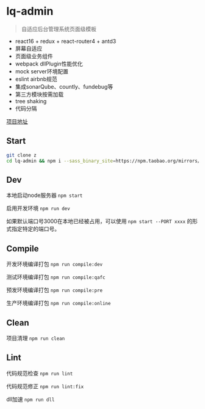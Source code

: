 # lq-admin
> 自适应后台管理系统页面级模板

- react16 + redux + react-router4 + antd3
- 屏幕自适应
- 页面级业务组件
- webpack dllPlugin性能优化
- mock server环境配置
- eslint airbnb规范
- 集成sonarQube、countly、fundebug等
- 第三方模块按需加载
- tree shaking
- 代码分隔


[项目地址](https://github.com/luoqi14/lq-admin)

## Start
  ```bash
  git clone z
  cd lq-admin && npm i --sass_binary_site=https://npm.taobao.org/mirrors/node-sass
  ```

## Dev
  本地启动node服务器 ```npm start```

  启用开发环境 ```npm run dev```


  如果默认端口号3000在本地已经被占用，可以使用 ```npm start --PORT xxxx``` 的形式指定特定的端口号。

## Compile
开发环境编译打包
  ```npm run compile:dev```

测试环境编译打包
  ```npm run compile:qafc```

预发环境编译打包
  ```npm run compile:pre```

生产环境编译打包
  ```npm run compile:online```

## Clean
项目清理
  ```npm run clean```

## Lint
代码规范检查
  ```npm run lint```

代码规范修正
  ```npm run lint:fix```

dll加速
  ```npm run dll```


